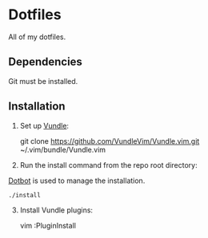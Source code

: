 # Dotfiles

All of my dotfiles.

## Dependencies

Git must be installed.

## Installation

1. Set up [Vundle](https://github.com/VundleVim/Vundle.vim):

   git clone https://github.com/VundleVim/Vundle.vim.git ~/.vim/bundle/Vundle.vim

2. Run the install command from the repo root directory:

[Dotbot](https://github.com/anishathalye/dotbot) is used to manage the installation.

    ./install

3. Install Vundle plugins:

   vim
   :PluginInstall
